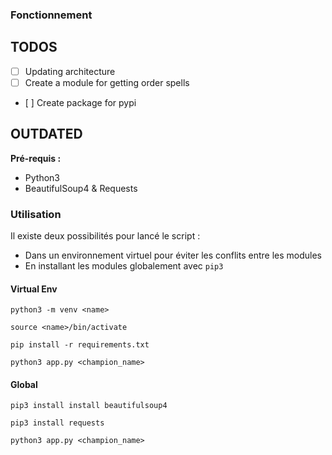 ### Fonctionnement


## TODOS 

- [ ] Updating architecture 
- [ ] Create a module for getting order spells
- [ ] Create package for pypi




## OUTDATED
**Pré-requis :**

- Python3
- BeautifulSoup4 & Requests


### Utilisation 

Il existe deux possibilités pour lancé le script :

- Dans un environnement virtuel pour éviter les conflits entre les modules 
- En installant les modules globalement avec `pip3`

#### Virtual Env 

`python3 -m venv <name>`

`source <name>/bin/activate`

`pip install -r requirements.txt`

`python3 app.py <champion_name>`

#### Global 

`pip3 install install beautifulsoup4`

`pip3 install requests`

`python3 app.py <champion_name>`

